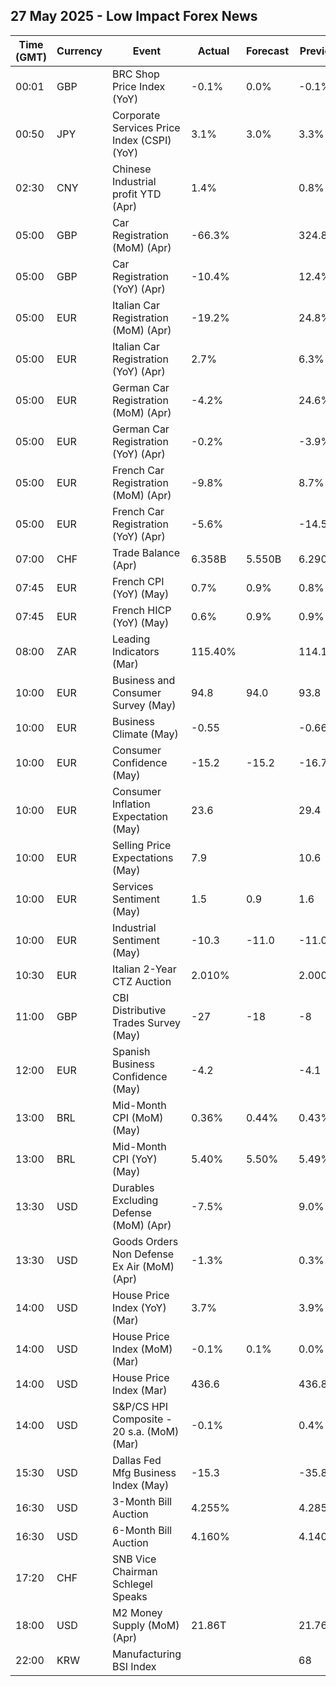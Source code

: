 ## 27 May 2025 - Low Impact Forex News

| Time (GMT) | Currency | Event | Actual | Forecast | Previous |
|------|----------|-------|--------|----------|----------|
| 00:01 | GBP | BRC Shop Price Index (YoY) | -0.1% | 0.0% | -0.1% |
| 00:50 | JPY | Corporate Services Price Index (CSPI) (YoY) | 3.1% | 3.0% | 3.3% |
| 02:30 | CNY | Chinese Industrial profit YTD (Apr) | 1.4% |  | 0.8% |
| 05:00 | GBP | Car Registration (MoM) (Apr) | -66.3% |  | 324.8% |
| 05:00 | GBP | Car Registration (YoY) (Apr) | -10.4% |  | 12.4% |
| 05:00 | EUR | Italian Car Registration (MoM) (Apr) | -19.2% |  | 24.8% |
| 05:00 | EUR | Italian Car Registration (YoY) (Apr) | 2.7% |  | 6.3% |
| 05:00 | EUR | German Car Registration (MoM) (Apr) | -4.2% |  | 24.6% |
| 05:00 | EUR | German Car Registration (YoY) (Apr) | -0.2% |  | -3.9% |
| 05:00 | EUR | French Car Registration (MoM) (Apr) | -9.8% |  | 8.7% |
| 05:00 | EUR | French Car Registration (YoY) (Apr) | -5.6% |  | -14.5% |
| 07:00 | CHF | Trade Balance (Apr) | 6.358B | 5.550B | 6.290B |
| 07:45 | EUR | French CPI (YoY) (May) | 0.7% | 0.9% | 0.8% |
| 07:45 | EUR | French HICP (YoY) (May) | 0.6% | 0.9% | 0.9% |
| 08:00 | ZAR | Leading Indicators (Mar) | 115.40% |  | 114.12% |
| 10:00 | EUR | Business and Consumer Survey (May) | 94.8 | 94.0 | 93.8 |
| 10:00 | EUR | Business Climate (May) | -0.55 |  | -0.66 |
| 10:00 | EUR | Consumer Confidence (May) | -15.2 | -15.2 | -16.7 |
| 10:00 | EUR | Consumer Inflation Expectation (May) | 23.6 |  | 29.4 |
| 10:00 | EUR | Selling Price Expectations (May) | 7.9 |  | 10.6 |
| 10:00 | EUR | Services Sentiment (May) | 1.5 | 0.9 | 1.6 |
| 10:00 | EUR | Industrial Sentiment (May) | -10.3 | -11.0 | -11.0 |
| 10:30 | EUR | Italian 2-Year CTZ Auction | 2.010% |  | 2.000% |
| 11:00 | GBP | CBI Distributive Trades Survey (May) | -27 | -18 | -8 |
| 12:00 | EUR | Spanish Business Confidence (May) | -4.2 |  | -4.1 |
| 13:00 | BRL | Mid-Month CPI (MoM) (May) | 0.36% | 0.44% | 0.43% |
| 13:00 | BRL | Mid-Month CPI (YoY) (May) | 5.40% | 5.50% | 5.49% |
| 13:30 | USD | Durables Excluding Defense (MoM) (Apr) | -7.5% |  | 9.0% |
| 13:30 | USD | Goods Orders Non Defense Ex Air (MoM) (Apr) | -1.3% |  | 0.3% |
| 14:00 | USD | House Price Index (YoY) (Mar) | 3.7% |  | 3.9% |
| 14:00 | USD | House Price Index (MoM) (Mar) | -0.1% | 0.1% | 0.0% |
| 14:00 | USD | House Price Index (Mar) | 436.6 |  | 436.8 |
| 14:00 | USD | S&P/CS HPI Composite - 20 s.a. (MoM) (Mar) | -0.1% |  | 0.4% |
| 15:30 | USD | Dallas Fed Mfg Business Index (May) | -15.3 |  | -35.8 |
| 16:30 | USD | 3-Month Bill Auction | 4.255% |  | 4.285% |
| 16:30 | USD | 6-Month Bill Auction | 4.160% |  | 4.140% |
| 17:20 | CHF | SNB Vice Chairman Schlegel Speaks |  |  |  |
| 18:00 | USD | M2 Money Supply (MoM) (Apr) | 21.86T |  | 21.76T |
| 22:00 | KRW | Manufacturing BSI Index |  |  | 68 |
